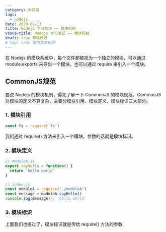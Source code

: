 ```yaml
---
category: 大前端
tags:
  - nodejs
date: 2020-08-13
title: Nodejs 学习笔记 —— 模块机制
vssue-title: Nodejs 学习笔记 —— 模块机制
draft: true 草稿标识
# top: true 置顶文章标识
---
```


在 Nodejs 的模块系统中，每个文件都被视为一个独立的模块，可以通过 module.exports 来导出一个模块，也可以通过 require 来引入一个模块。

<!-- more -->

## CommonJS规范

要说 Nodejs 的模块机制，得先了解一下 CommonJS 的模块规范。CommonJS 对模块的定义不算复杂，主要分模块引用、模块定义、模块标识三大部分。

### 1. 模块引用 

```js
const fs = require('fs')
```
我们通过 require() 方法来引入一个模块，参数的话就是模块标识。


### 2. 模块定义

```js
// moduleA.js
export.sayHello = function() {
  return 'hello world'
}

// index.js
const moduleA = require('./moduleA')
const message = moduleA.sayHello()  
console.log(message)// 'hello world'
```

### 3. 模块标识

上面我们也提过了，模块标识就是传给 require() 方法的参数